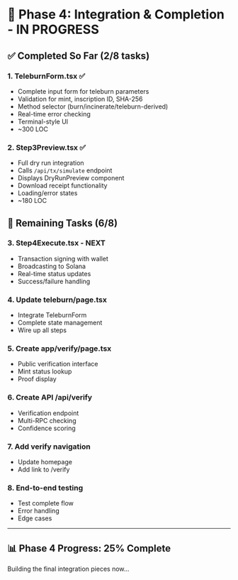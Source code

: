 # 🚀 Phase 4: Integration & Completion - IN PROGRESS

## ✅ Completed So Far (2/8 tasks)

### 1. **TeleburnForm.tsx** ✅
- Complete input form for teleburn parameters
- Validation for mint, inscription ID, SHA-256
- Method selector (burn/incinerate/teleburn-derived)
- Real-time error checking
- Terminal-style UI
- ~300 LOC

### 2. **Step3Preview.tsx** ✅
- Full dry run integration
- Calls `/api/tx/simulate` endpoint  
- Displays DryRunPreview component
- Download receipt functionality
- Loading/error states
- ~180 LOC

## 🚧 Remaining Tasks (6/8)

### 3. Step4Execute.tsx - **NEXT**
- Transaction signing with wallet
- Broadcasting to Solana
- Real-time status updates
- Success/failure handling

### 4. Update teleburn/page.tsx
- Integrate TeleburnForm
- Complete state management
- Wire up all steps

### 5. Create app/verify/page.tsx
- Public verification interface
- Mint status lookup
- Proof display

### 6. Create API /api/verify
- Verification endpoint
- Multi-RPC checking
- Confidence scoring

### 7. Add verify navigation
- Update homepage
- Add link to /verify

### 8. End-to-end testing
- Test complete flow
- Error handling
- Edge cases

---

## 📊 Phase 4 Progress: 25% Complete

Building the final integration pieces now...


